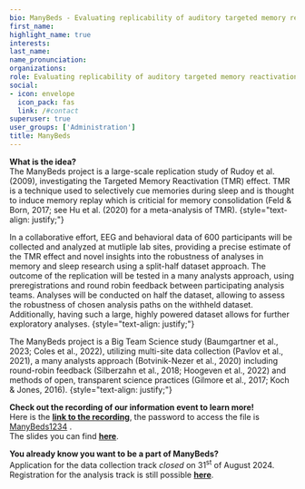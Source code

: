 ```yaml
---
bio: ManyBeds - Evaluating replicability of auditory targeted memory reactivation.
first_name:
highlight_name: true
interests:
last_name: 
name_pronunciation: 
organizations:
role: Evaluating replicability of auditory targeted memory reactivation 
social:
- icon: envelope
  icon_pack: fas
  link: /#contact️
superuser: true
user_groups: ['Administration']
title: ManyBeds
---
```


**What is the idea?**  
The ManyBeds project is a large-scale replication study of Rudoy et al. (2009), investigating the Targeted Memory Reactivation (TMR) effect. TMR is a technique used to selectively cue memories during sleep and is thought to induce memory replay which is criticial for memory consolidation (Feld & Born, 2017; see Hu et al. (2020) for a meta-analysis of TMR).
{style="text-align: justify;"}

In a collaborative effort, EEG and behavioral data of 600 participants will be collected and analyzed at mutliple lab sites, providing a precise estimate of the TMR effect and novel insights into the robustness of analyses in memory and sleep research using a split-half dataset approach. The outcome of the replication will be tested in a many analysts approach, using preregistrations and round robin feedback between participating analysis teams. Analyses will be conducted on half the dataset, allowing to assess the robustness of chosen analysis paths on the withheld dataset. Additionally, having such a large, highly powered dataset allows for further exploratory analyses. 
{style="text-align: justify;"}

The ManyBeds project is a Big Team Science study (Baumgartner et al., 2023; Coles et al., 2022), utilizing multi-site data collection (Pavlov et al., 2021), a many analysts approach (Botvinik-Nezer et al., 2020) including round-robin feedback (Silberzahn et al., 2018; Hoogeven et al., 2022) and methods of open, transparent science practices (Gilmore et al., 2017; Koch & Jones, 2016). 
{style="text-align: justify;"}

**Check out the recording of our information event to learn more!**  
Here is the **[link to the recording](https://cloud.zi-mannheim.de/index.php/s/ocsnBysM86SCHtb)**, the password to access the file is <u>ManyBeds1234</u> .  
The slides you can find **[here](/ManyBeds/uploads/ManyBeds_2024_infoevent_slides.pdf)**.   


**You already know you want to be a part of ManyBeds?**  
Application for the data collection track *closed* on 31<sup>st</sup> of August 2024.
Registration for the analysis track is still possible **[here](https://redcap.link/ManyBeds)**.



